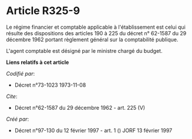 # Article R325-9

Le régime financier et comptable applicable à l'établissement est celui qui résulte des dispositions des articles 190 à 225
du décret n° 62-1587 du 29 décembre 1962 portant règlement général sur la comptabilité publique. 

L'agent comptable est désigné par le ministre chargé du budget.

**Liens relatifs à cet article**

_Codifié par_:

  - Décret n°73-1023 1973-11-08

_Cite_:

  - Décret n°62-1587 du 29 décembre 1962 - art. 225 (V)

_Créé par_:

  - Décret n°97-130 du 12 février 1997 - art. 1 () JORF 13 février 1997
